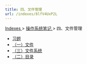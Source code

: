 ```yaml
---
title: 四、文件管理
url: /indexes/8lfV4UxP2L
---
```


<a href="/notes408/chapters_index"> Indexes </a> > <a href="/notes408/indexes/xhyFtgS9zn"> 操作系统笔记 </a> > 四、文件管理

- <a href="/notes408/posts/DEmTb6dJnm"> 习题 </a>
- <a href="/notes408/posts/pCzb7ZqrJw"> （一）文件 </a>
- <a href="/notes408/posts/LC2MuqYPod"> （三）文件系统 </a>
- <a href="/notes408/posts/jOsyZNBKWq"> （二）目录 </a>
